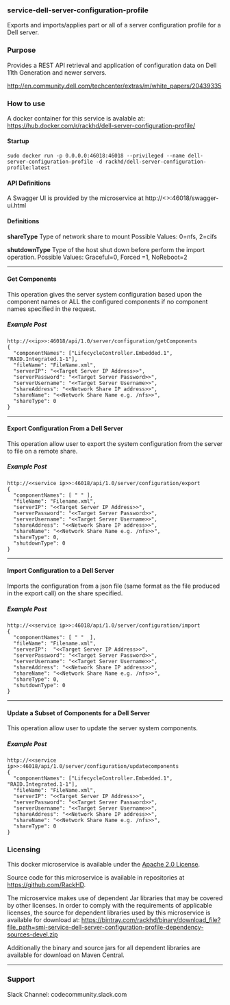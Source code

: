 ### service-dell-server-configuration-profile

Exports and imports/applies part or all of a server configuration profile for a Dell server.

### Purpose

Provides a REST API retrieval and application of configuration data on Dell 11th Generation and newer servers.

http://en.community.dell.com/techcenter/extras/m/white_papers/20439335


### How to use

A docker container for this service is avalable at:  https://hub.docker.com/r/rackhd/dell-server-configuration-profile/

#### Startup
~~~
sudo docker run -p 0.0.0.0:46018:46018 --privileged --name dell-server-configuration-profile -d rackhd/dell-server-configuration-profile:latest
~~~

#### API Definitions
A Swagger UI is provided by the microservice at http://<<ip>>:46018/swagger-ui.html

#### Definitions
**shareType**
Type of network share to mount 
Possible Values: 0=nfs, 2=cifs

**shutdownType** 
Type of the host shut down before perform the import operation. 
Possible Values: Graceful=0, Forced =1, NoReboot=2

---

#### Get Components
This operation gives the server system configuration based upon the component names or ALL the configured components if no component names specified in the request. 

##### Example Post
~~~
http://<<ip>>:46018/api/1.0/server/configuration/getComponents
{
  "componentNames": ["LifecycleController.Embedded.1", "RAID.Integrated.1-1"],
  "fileName": "FileName.xml",
  "serverIP": "<<Target Server IP Address>>",
  "serverPassword": "<<Target Server Password>>",
  "serverUsername": "<<Target Server Username>>",
  "shareAddress": "<<Network Share IP address>>",
  "shareName": "<<Network Share Name e.g. /nfs>>",
  "shareType": 0
}
~~~
___
#### Export Configuration From a Dell Server
This operation allow user to export the system configuration from the server to file on a remote share. 
##### Example Post
~~~
http://<<service ip>>:46018/api/1.0/server/configuration/export
{
  "componentNames": [ " " ],
  "fileName": "Filename.xml",
  "serverIP": "<<Target Server IP Address>>",
  "serverPassword": "<<Target Server Password>>",
  "serverUsername": "<<Target Server Username>>",
  "shareAddress": "<<Network Share IP address>>",
  "shareName": "<<Network Share Name e.g. /nfs>>",
  "shareType": 0,
  "shutdownType": 0
}
~~~
___

#### Import Configuration to a Dell Server
Imports the configuration from a json file (same format as the file produced in the export call) on the share specified.
##### Example Post
~~~
http://<<service ip>>:46018/api/1.0/server/configuration/import
{
  "componentNames": [ " "  ],
  "fileName": "Filename.xml",
  "serverIP":  "<<Target Server IP Address>>",
  "serverPassword": "<<Target Server Password>>",
  "serverUsername": "<<Target Server Username>>",
  "shareAddress": "<<Network Share IP address>>",
  "shareName": "<<Network Share Name e.g. /nfs>>",
  "shareType": 0,
  "shutdownType": 0
}
~~~
___
#### Update a Subset of Components for a Dell Server
This operation allow user to update the server system components. 
##### Example Post
~~~
http://<<service ip>>:46018/api/1.0/server/configuration/updatecomponents
{
  "componentNames": ["LifecycleController.Embedded.1", "RAID.Integrated.1-1"],
  "fileName": "FileName.xml",
  "serverIP": "<<Target Server IP Address>>",
  "serverPassword": "<<Target Server Password>>",
  "serverUsername": "<<Target Server Username>>",
  "shareAddress": "<<Network Share IP address>>",
  "shareName": "<<Network Share Name e.g. /nfs>>",
  "shareType": 0
}
~~~

### Licensing
This docker microservice is available under the [Apache 2.0 License](http://www.apache.org/licenses/LICENSE-2.0.txt). 

Source code for this microservice is available in repositories at https://github.com/RackHD.  

The microservice makes use of dependent Jar libraries that may be covered by other licenses. In order to comply with the requirements of applicable licenses, the source for dependent libraries used by this microservice is available for download at:  https://bintray.com/rackhd/binary/download_file?file_path=smi-service-dell-server-configuration-profile-dependency-sources-devel.zip    

Additionally the binary and source jars for all dependent libraries are available for download on Maven Central.

---
### Support
Slack Channel: codecommunity.slack.com